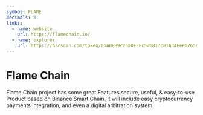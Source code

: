 ```yaml
---
symbol: FLAME
decimals: 8
links:
  - name: website
    url: https://flamechain.io/
  - name: explorer
    url: https://bscscan.com/token/0xABEB9c25a0FFFc526817c81A34EeF6765A233cEf
---
```


# Flame Chain

Flame Chain project has some great Features secure, useful, & easy-to-use Product based on Binance Smart Chain, it will include easy cryptocurrency payments integration, and even a digital arbitration system.
